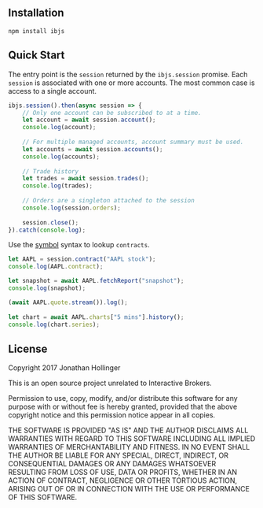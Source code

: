 ## Installation

    npm install ibjs

## Quick Start

The entry point is the `session` returned by the `ibjs.session` promise.  Each `session` is associated with one or more accounts.  The most common case is access to a single account.

```javascript
ibjs.session().then(async session => {
    // Only one account can be subscribed to at a time.
    let account = await session.account();
    console.log(account);
    
    // For multiple managed accounts, account summary must be used.
    let accounts = await session.accounts();
    console.log(accounts);
                                      
    // Trade history
    let trades = await session.trades();
    console.log(trades);
                                      
    // Orders are a singleton attached to the session
    console.log(session.orders);
    
    session.close();
}).catch(console.log);
```

Use the [symbol](./doc/symbols.md) syntax to lookup `contracts`.

```javascript
let AAPL = session.contract("AAPL stock");
console.log(AAPL.contract);

let snapshot = await AAPL.fetchReport("snapshot");
console.log(snapshot);

(await AAPL.quote.stream()).log();
    
let chart = await AAPL.charts["5 mins"].history();
console.log(chart.series);
```

## License

Copyright 2017 Jonathan Hollinger

This is an open source project unrelated to Interactive Brokers.

Permission to use, copy, modify, and/or distribute this software for any purpose with or without fee is hereby granted, provided that the above copyright notice and this permission notice appear in all copies.

THE SOFTWARE IS PROVIDED "AS IS" AND THE AUTHOR DISCLAIMS ALL WARRANTIES WITH REGARD TO THIS SOFTWARE INCLUDING ALL IMPLIED WARRANTIES OF MERCHANTABILITY AND FITNESS. IN NO EVENT SHALL THE AUTHOR BE LIABLE FOR ANY SPECIAL, DIRECT, INDIRECT, OR CONSEQUENTIAL DAMAGES OR ANY DAMAGES WHATSOEVER RESULTING FROM LOSS OF USE, DATA OR PROFITS, WHETHER IN AN ACTION OF CONTRACT, NEGLIGENCE OR OTHER TORTIOUS ACTION, ARISING OUT OF OR IN CONNECTION WITH THE USE OR PERFORMANCE OF THIS SOFTWARE.